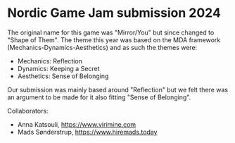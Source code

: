 # Nordic Game Jam submission 2024

The original name for this game was "Mirror/You" but since changed to "Shape of Them".
The theme this year was based on the MDA framework (Mechanics-Dynamics-Aesthetics) and as such the themes were:
- Mechanics: Reflection
- Dynamics: Keeping a Secret
- Aesthetics: Sense of Belonging

Our submission was mainly based around "Reflection" but we felt there was an argument to be made for it also fitting "Sense of Belonging".

Collaborators:
- Anna Katsouli, https://www.virimine.com
- Mads Sønderstrup, https://www.hiremads.today

